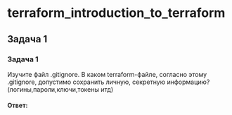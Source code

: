 # terraform_introduction_to_terraform
## Задача 1
### Задача 1
Изучите файл .gitignore. В каком terraform-файле, согласно этому .gitignore, допустимо сохранить личную, секретную информацию?(логины,пароли,ключи,токены итд)
#### Ответ:
